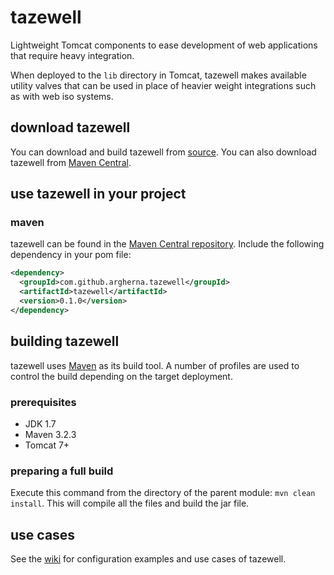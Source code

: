# tazewell

Lightweight Tomcat components to ease development of web applications that require heavy integration.

When deployed to the `lib` directory in Tomcat, tazewell makes available utility valves that can be used in place of heavier weight integrations such as with web iso systems.

## download tazewell

You can download and build tazewell from [source](https://github.com/argherna/tazewell/releases). You can also download tazewell from [Maven Central](http://search.maven.org/remotecontent?filepath=com/github/argherna/tazewell/tazewell/0.1.0/tazewell-0.1.0.jar).

## use tazewell in your project

### maven

tazewell can be found in the [Maven Central repository](https://oss.sonatype.org/). Include the following dependency in your pom file:

```xml
<dependency>
  <groupId>com.github.argherna.tazewell</groupId>
  <artifactId>tazewell</artifactId>
  <version>0.1.0</version>
</dependency>
```

## building tazewell

tazewell uses [Maven](http://maven.apache.org) as its build tool. A number of profiles are used to control the build depending on the target deployment.

### prerequisites

* JDK 1.7
* Maven 3.2.3
* Tomcat 7+

### preparing a full build

Execute this command from the directory of the parent module: `mvn clean install`. This will compile all the files and build the jar file.

## use cases

See the [wiki](https://github.com/argherna/tazewell/wiki#uses) for configuration examples and use cases of tazewell.
